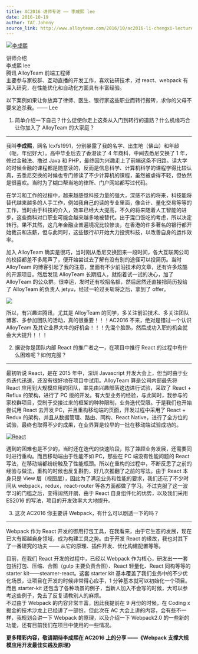```yaml
---
title: AC2016 讲师专访 —— 李成熙 lee
date: 2016-10-19
author: TAT.Johnny
source_link: http://www.alloyteam.com/2016/10/ac2016-li-chengxi-lecturer-interview-lee/
---
```


<!-- {% raw %} - for jekyll -->

[![李成熙](http://www.alloyteam.com/wp-content/uploads/2016/10/李成熙-300x300.jpg)](http://www.alloyteam.com/wp-content/uploads/2016/10/李成熙.jpg)

讲师介绍  
李成熙 lee  
腾讯 AlloyTeam 前端工程师  
主要参与家校群、互动直播的开发工作，喜欢钻研技术，对 react、webpack 有深入研究，在性能优化和自动化方面具有丰富经验。

以下案例如果让你放弃了律师、医生、银行家这些职业而转行搬砖，求你的父母不要来追杀我。—— Lee

1. 简单介绍一下自己？什么促使你走上这条从入门到转行的道路？什么机缘巧合让你加入了 AlloyTeam 的大家庭？  

* * *

我叫**李成熙**，网名 lcxfs1991，分别暴露了我的名字、出生地（佛山）和年龄（呃，年纪好大）。高中毕业后去了香港读了 4 年商科，中间去悉尼交换了 1 年，修过金融法、撸过 Java 和 PHP，最终因为兴趣走上了前端这条不归路。读大学的时候金融的课程都是随意读的，反而是信息科学、计算机科学的课程学得比较认真，去悉尼交换的时候也专门修读了不少计算机的课程，虽然被虐得不轻，但依然是很喜欢。当时为了糊口帮当地的律所、门户网站都写过代码。

在学习和工作的过程中，越来越感觉科技力量的强大，深感不远的将来，科技能将替代越来越多的人手工作，例如我自己的读的专业里面，像会计、量化交易等等的工作，当时由于科技的介入，效率已经大大提高，不久的将来随着人工智能的进步，这些商科对口职业可能会越来越多地被替代。出于混口饭吃的考虑，所以决定转行。果不其然，这几年金融业普遍境况比较惨淡，在香港的许多著名的银行都开始裁员和冻薪，但与此同时，这些银行却开始大力投资科技，以改善自身的运作效率。

加入 AlloyTeam 确实是很巧，当时刚从悉尼交换回来一段时间，各大互联网公司的校招都差不多尾声了，便开始尝试去了解有没有别的途径可以投简历。当时 AlloyTeam 的博客引起了我的注意，里面有不少前沿技术的文章，还有许多炫酷的开源项目。然后发现 AlloyTeam 长期招人，就抱着试一试的决心，加了 AlloyTeam 的公众群。很幸运，发时还有校招名额，然后居然还直接把简历投给了 AlloyTeam 的负责人 jetyu，经过一轮过关斩将之后，拿到了 offer。

![](http://mmbiz.qpic.cn/mmbiz_gif/q2ntl21QGgWQ9eqkkarOkLhicibGokPhAghAInbf0icQXUA4CJUm5gYyia1eCBbUX3L7ArNcDkS8OcaLYbuR0zCcaA/0?wx_fmt=gif&tp=webp&wxfrom=5&wx_lazy=1)

所以，有兴趣进腾讯，尤其是 AlloyTeam 的同学，多关注前沿技术、多关注团队博客、多参加团队的活动，真的很重要！！！AC2016 不来，绝对是错过一个认识 AlloyTeam 及其它业界大牛的好机会！！！先混个脸熟，然后成功入职的机会就会大大提升！！！

2. 据说你是团队内部 React 的推广者之一，在项目中推行 React 的过程中有什么困难呢？如何克服？  

* * *

最初听说 React，是在 2015 年中，深圳 Javascript 开发大会上，但当时由于业务迭代迅速，还没有很好地在项目中试用。AlloyTeam 算是公司内部最先将 React 应用到大规模应用的团队，率先由兴趣部落这边进行试验，采取了 React + Reflux 的架构，进行了 PC 版的开发。有大型业务的经验，与此同时，我参与的家校群项目，受制于交接过来的框架的种种限制，业务迭代受限。于是我们也开始尝试用 React 去开发 PC，并且重构移动端的页面，开发过程中采用了 React + Redux 的架构，并且从数据管理、路由、同构、React Native，进行了全方位的试验，最终也取得不少的成果，在业界算是较早的一批在移动端试验成功的。

[![React](http://www.alloyteam.com/wp-content/uploads/2016/10/React-300x167.jpg)](http://www.alloyteam.com/wp-content/uploads/2016/10/React.jpg)

遇到的困难也是不少的，当时还在迭代的快速阶段，除了兼顾业务发展，还需要同时进行重构。而且移动端由于性能不如 PC，那些在 PC 端没有性能问题的 React 写法，在移动端都纷纷触及了性能瓶颈。所以在重构的过程中，不断反思了之前的经验与做法，重构的时候也反复斟酌，好几次推翻了之前的写法。由于 React 本身只是 View 层（视图层），因此为了满足业务和性能的要求，我们还花了不少时间从 webpack，redux，react-router 等各方面都做了学习。不过克服了这一波学习的门槛之后，变得阔然开朗，由于 React 自身组件化的优势，以及我们采用 ES2016 的写法，项目的开发效率大大地提升。

3. 这次 AC2016 你主要讲 Webpack，有什么可以剧透一下的吗？  

* * *

Webpack 作为 React 开发的御用打包工具，在我看来，由于它生态的发展，现在已大有超越自身领域，成为构建工具之势。由于开发 React 的缘故，我也对其下了一番研究的功夫 —— 从它的原理、插件开发、优化构建配置等等。

目前，在我们 React 开发的过程中，已经以 Webpack 作为核心，研发出一一套包括打包、压缩、合图（gulp 主要负责合图）、React 轻量化、React 同构等等的 starter kit——steamer-react。这套 starter kit 基本覆盖了我们业务中的不少优化场景，让项目在开发的时候非常得心应手，1 分钟基本就可以初始化一个项目。而且 starter-kit 还包含了各种场景的例子，当新人加入不会写的时候，大可以参考这些例子，免去了反复请教别人的麻烦。  
不过由于 Webpack 的内容非常丰富，因此我提前在 9 月份的时候，在 Coding x 掘金的技术沙龙上已经讲了一部份。但此次在 AC 大会上讲的内容，会有些不一样，我规划会讲一下 Webpack 的原理，以及介绍一下 Webpack2.0 的一些新的功能，还有目前我们在项目中使用的一些情况。

**更多精彩内容，敬请期待李成熙在 AC2016 上的分享 ——《Webpack 支撑大规模应用开发最佳实践及原理》**


<!-- {% endraw %} - for jekyll -->